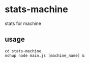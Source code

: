 # stats-machine

stats for machine

## usage

```
cd stats-machine
nohup node main.js [machine_name] &
```

